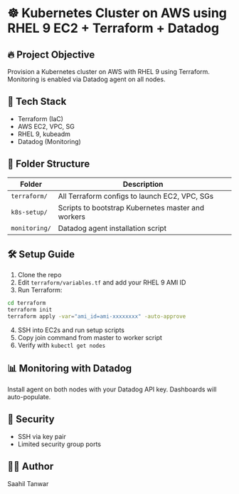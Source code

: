 # ☸️ Kubernetes Cluster on AWS using RHEL 9 EC2 + Terraform + Datadog

## 🔥 Project Objective
Provision a Kubernetes cluster on AWS with RHEL 9 using Terraform. Monitoring is enabled via Datadog agent on all nodes.

## 🧰 Tech Stack
- Terraform (IaC)
- AWS EC2, VPC, SG
- RHEL 9, kubeadm
- Datadog (Monitoring)

## 📁 Folder Structure

| Folder | Description |
|--------|-------------|
| `terraform/` | All Terraform configs to launch EC2, VPC, SGs |
| `k8s-setup/` | Scripts to bootstrap Kubernetes master and workers |
| `monitoring/` | Datadog agent installation script |

## 🛠️ Setup Guide
1. Clone the repo
2. Edit `terraform/variables.tf` and add your RHEL 9 AMI ID
3. Run Terraform:
```bash
cd terraform
terraform init
terraform apply -var="ami_id=ami-xxxxxxxx" -auto-approve
```
4. SSH into EC2s and run setup scripts
5. Copy join command from master to worker script
6. Verify with `kubectl get nodes`

## 📊 Monitoring with Datadog
Install agent on both nodes with your Datadog API key. Dashboards will auto-populate.

## 🔐 Security
- SSH via key pair
- Limited security group ports

## 👨‍💻 Author
Saahil Tanwar
